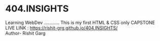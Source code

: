 # 404.INSIGHTS
Learning WebDev ............ This is my first HTML & CSS only CAPSTONE
<br>
LIVE LINK : https://rishit-grg.github.io/404.INSIGHTS/
<br>
Author- Rishit Garg 
